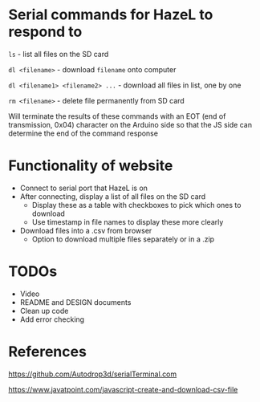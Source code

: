 # Serial commands for HazeL to respond to
`ls` - list all files on the SD card

`dl <filename>` - download `filename` onto computer

`dl <filename1> <filename2> ...` - download all files in list, one by one

`rm <filename>` - delete file permanently from SD card

Will terminate the results of these commands with an EOT (end of transmission, 0x04) character on the Arduino side so that the JS side can determine the end of the command response

# Functionality of website
- Connect to serial port that HazeL is on
- After connecting, display a list of all files on the SD card
    * Display these as a table with checkboxes to pick which ones to download
    * Use timestamp in file names to display these more clearly
- Download files into a .csv from browser
    * Option to download multiple files separately or in a .zip

# TODOs
- Video
- README and DESIGN documents
- Clean up code
- Add error checking

# References

https://github.com/Autodrop3d/serialTerminal.com

https://www.javatpoint.com/javascript-create-and-download-csv-file